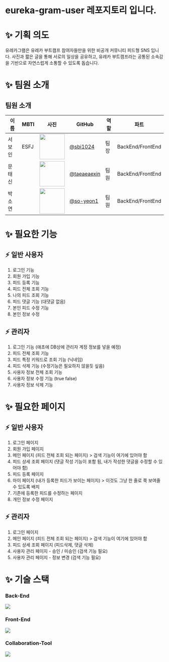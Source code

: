 # eureka-gram-user 레포지토리 입니다. 

# ✨ 기획 의도
유레카그램은 유레카 부트캠프 참여자들만을 위한 비공개 커뮤니티 피드형 SNS 입니다.
사진과 짧은 글을 통해 서로의 일상을 공유하고, 유레카 부트캠프라는 공통된 소속감을 기반으로 자연스럽게
소통할 수 있도록 돕습니다.

# ✨ 팀원 소개
## 팀원 소개

| 이름   | MBTI | 사진                                                       | GitHub                                        | 역할 | 파트               |
|--------|------|------------------------------------------------------------|-----------------------------------------------|------|--------------------|
| 서보인 | ESFJ | <img src="https://avatars.githubusercontent.com/u/0000001" width="80"/> | [@sbi1024](https://github.com/sbi1024)        | 팀장 | BackEnd/FrontEnd   |
| 문태신 |      | <img src="https://avatars.githubusercontent.com/u/0000002" width="80"/> | [@taeaeaexin](https://github.com/taeaeaexin)  | 팀원 | BackEnd/FrontEnd   |
| 박소연 |      | <img src="https://avatars.githubusercontent.com/u/0000003" width="80"/> | [@so-yeon1](https://github.com/so-yeon1)      | 팀원 | BackEnd/FrontEnd   |


# ✨ 필요한 기능
## ⚡️ 일반 사용자
1. 로그인 기능
2. 회원 가입 기능
3. 피드 등록 기능
4. 피드 전체 조회 기능
5. 나의 피드 조회 기능
6. 피드 댓글 기능 (대댓글 없음)
7. 본인 피드 수정 기능
8. 본인 정보 수정

## ⚡ 관리자
1. 로그인 기능 (애초에 DB상에 관리자 계정 정보를 넣을 예정)
2. 피드 전체 조회 기능
3. 피드 특정 키워드로 조회 기능 (닉네임)
4. 피드 삭제 기능 (수정기능은 필요하지 않을듯 싶음)
5. 사용자 정보 전체 조회 기능
6. 사용자 정보 수정 기능 (true false)
7. 사용자 정보 삭제 기능


# ✨ 필요한 페이지
## ⚡ 일반 사용자
1. 로그인 페이지
2. 회원 가입 페이지
3. 메인 페이지 (피드 전체 조회 되는 페이지) > 검색 기능이 여기에 있어야 함
4. 피드 상세 조회 페이지 (댓글 작성 기능이 포함 됨, 내가 작성한 댓글을 수정할 수 있어야 함)
5. 피드 등록 페이지
6. 마이 페이지 (내가 등록한 피드가 보이는 페이지) > 이것도 그냥 한 줄로 쭉 보여줄수 있도록 배치
7. 기존에 등록한 피드를 수정하는 페이지
8. 개인 정보 수정 페이지

## ⚡ 관리자
1. 로그인 페이지
2. 메인 페이지 (피드 전체 조회 되는 페이지) > 검색 기능이 여기에 있어야 함
3. 피드 상세 조회 페이지 (피드삭제, 댓글 삭제)
4. 사용자 관리 페이지 - 승인 / 미승인 (검색 기능 필요)
5. 사용자 관리 페이지 - 정보 변경 (검색 기능 필요)


# ✨ 기술 스택

### Back-End
<p align="left">
  <a href="https://skillicons.dev">
    <img src="https://skillicons.dev/icons?i=java,spring,gradle,mysql&theme=light" />
  </a>
</p>

### Front-End
<p align="left">
  <a href="https://skillicons.dev">
    <img src="https://skillicons.dev/icons?i=html,css,js&theme=light" />
  </a>
</p>

### Collaboration-Tool
<p align="left">
  <a href="https://skillicons.dev">
    <img src="https://skillicons.dev/icons?i=git,github,discord&theme=light" />
  </a>
</p>
